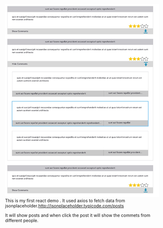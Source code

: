 
![](https://github.com/Jaorji/reactjsfirstdemo/blob/master/0C2B02A8-4397-42FB-A293-7D05CB70B0AA.png)  
This is my first react demo . It used axios to fetch data from jsonplaceholder.http://jsonplaceholder.typicode.com/posts

It will show posts and when click the post it will show the commets from different people.
